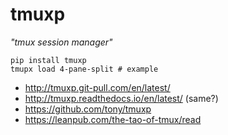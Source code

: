 # tmuxp

_"tmux session manager"_

```
pip install tmuxp
tmupx load 4-pane-split # example
```

* http://tmuxp.git-pull.com/en/latest/
* http://tmuxp.readthedocs.io/en/latest/ (same?)
* https://github.com/tony/tmuxp
* https://leanpub.com/the-tao-of-tmux/read
